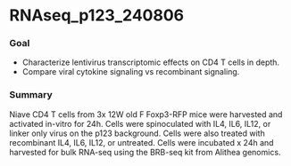 # RNAseq_p123_240806

### Goal
* Characterize lentivirus transcriptomic effects on CD4 T cells in depth.
* Compare viral cytokine signaling vs recombinant signaling.

### Summary
Niave CD4 T cells from 3x 12W old F Foxp3-RFP mice were harvested and activated in-vitro for 24h. Cells were spinoculated with IL4, IL6, IL12, or linker only virus on the p123 background. Cells were also treated with recombinant IL4, IL6, IL12, or untreated. Cells were incubated x 24h and harvested for bulk RNA-seq using the BRB-seq kit from Alithea genomics.
